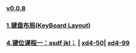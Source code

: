 ### [v0.0.8](https://github.com/shanuan/englishtyping/edit/master/README.md)
### [1.键盘布局(KeyBoard Layout)](index1.html) 
### [4.键位课程一：asdf jkl；](index4.html) | [xd4-50](xd4-50.html)| [xd4-99](xd4-99.html)

